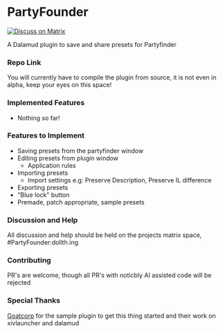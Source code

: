 # PartyFounder
[![Discuss on Matrix](https://img.shields.io/badge/Matrix_Discussion-%23PartyFounder%3Adollth.ing-white%3Fstyle%3Dplastic?color=white)
](https://matrix.to/#/#PartyFounder:dollth.ing)

A Dalamud plugin to save and share presets for Partyfinder 

### Repo Link
You will currently have to compile the plugin from source, it is not even in alpha, keep your eyes on this space!

### Implemented Features
 - Nothing so far!

### Features to Implement
 - Saving presets from the partyfinder window
 - Editing presets from plugin window
   - Application rules
 - Importing presets
   - Import settings e.g: Preserve Description, Preserve IL difference
 - Exporting presets
 - "Blue lock" button
 - Premade, patch appropriate, sample presets

### Discussion and Help
All discussion and help should be held on the projects matrix space, #PartyFounder:dollth.ing

### Contributing
PR's are welcome, though all PR's with noticbly AI assisted code will be rejected

### Special Thanks
[Goatcorp](https://github.com/goatcorp) for the sample plugin to get this thing started and their work on xivlauncher and dalamud
